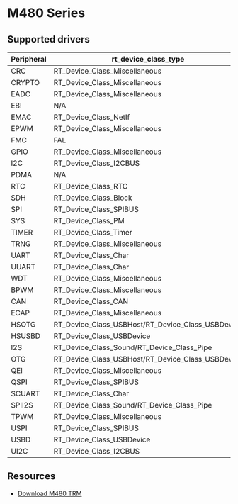# M480 Series

## Supported drivers

| Peripheral | rt_device_class_type | Status |
| ------ | ----  | :------:  |
| CRC | RT_Device_Class_Miscellaneous | ***Supported*** |
| CRYPTO | RT_Device_Class_Miscellaneous | ***Supported*** |
| EADC | RT_Device_Class_Miscellaneous | ***Supported*** |
| EBI | N/A | ***Supported*** |
| EMAC | RT_Device_Class_NetIf | ***Supported*** |
| EPWM | RT_Device_Class_Miscellaneous | ***Supported*** |
| FMC | FAL | ***Supported*** |
| GPIO | RT_Device_Class_Miscellaneous | ***Supported*** |
| I2C | RT_Device_Class_I2CBUS | ***Supported*** |
| PDMA | N/A | ***Supported*** |
| RTC | RT_Device_Class_RTC | ***Supported*** |
| SDH | RT_Device_Class_Block | ***Supported*** |
| SPI | RT_Device_Class_SPIBUS | ***Supported*** |
| SYS | RT_Device_Class_PM | ***Supported*** |
| TIMER | RT_Device_Class_Timer | ***Supported*** |
| TRNG | RT_Device_Class_Miscellaneous | ***Supported*** |
| UART | RT_Device_Class_Char | ***Supported*** |
| UUART | RT_Device_Class_Char | ***Supported*** |
| WDT | RT_Device_Class_Miscellaneous | ***Supported*** |
| BPWM | RT_Device_Class_Miscellaneous | |
| CAN | RT_Device_Class_CAN | |
| ECAP | RT_Device_Class_Miscellaneous | |
| HSOTG | RT_Device_Class_USBHost/RT_Device_Class_USBDevice | |
| HSUSBD | RT_Device_Class_USBDevice | |
| I2S | RT_Device_Class_Sound/RT_Device_Class_Pipe |  |
| OTG | RT_Device_Class_USBHost/RT_Device_Class_USBDevice | |
| QEI | RT_Device_Class_Miscellaneous | |
| QSPI | RT_Device_Class_SPIBUS |  |
| SCUART | RT_Device_Class_Char |  |
| SPII2S | RT_Device_Class_Sound/RT_Device_Class_Pipe |  |
| TPWM | RT_Device_Class_Miscellaneous | |
| USPI | RT_Device_Class_SPIBUS | |
| USBD | RT_Device_Class_USBDevice | |
| UI2C | RT_Device_Class_I2CBUS | |

## Resources
* [Download M480 TRM][1]

  [1]: https://www.nuvoton.com/resource-download.jsp?tp_GUID=DA05-M480